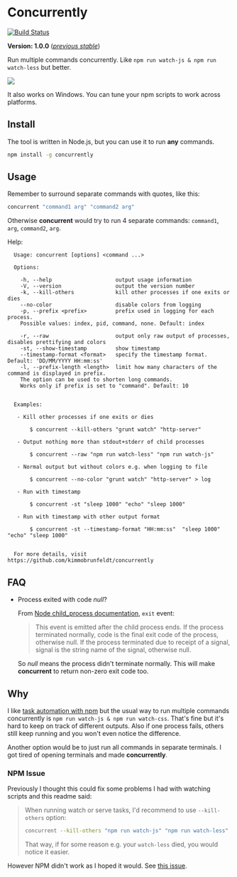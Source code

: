 # Concurrently

[![Build Status](https://travis-ci.org/kimmobrunfeldt/concurrently.svg)](https://travis-ci.org/kimmobrunfeldt/concurrently)

**Version: 1.0.0** ([*previous stable*](https://github.com/kimmobrunfeldt/concurrently/tree/0.1.1))

Run multiple commands concurrently.
Like `npm run watch-js & npm run watch-less` but better.

![](docs/demo.gif)

It also works on Windows. You can tune your npm scripts to work across platforms.

## Install

The tool is written in Node.js, but you can use it to run **any** commands.

```bash
npm install -g concurrently
```

## Usage

Remember to surround separate commands with quotes, like this:
```bash
concurrent "command1 arg" "command2 arg"
```

Otherwise **concurrent** would try to run 4 separate commands:
`command1`, `arg`, `command2`, `arg`.

Help:

```
  Usage: concurrent [options] <command ...>

  Options:

    -h, --help                    output usage information
    -V, --version                 output the version number
    -k, --kill-others             kill other processes if one exits or dies
    --no-color                    disable colors from logging
    -p, --prefix <prefix>         prefix used in logging for each process.
    Possible values: index, pid, command, none. Default: index

    -r, --raw                     output only raw output of processes, disables prettifying and colors
    -st, --show-timestamp         show timestamp
    --timestamp-format <format>   specify the timestamp format. Default: 'DD/MM/YYYY HH:mm:ss'
    -l, --prefix-length <length>  limit how many characters of the command is displayed in prefix.
    The option can be used to shorten long commands.
    Works only if prefix is set to "command". Default: 10


  Examples:

   - Kill other processes if one exits or dies

       $ concurrent --kill-others "grunt watch" "http-server"

   - Output nothing more than stdout+stderr of child processes

       $ concurrent --raw "npm run watch-less" "npm run watch-js"

   - Normal output but without colors e.g. when logging to file

       $ concurrent --no-color "grunt watch" "http-server" > log

   - Run with timestamp

       $ concurrent -st "sleep 1000" "echo" "sleep 1000"

   - Run with timestamp with other output format

       $ concurrent -st --timestamp-format "HH:mm:ss"  "sleep 1000" "echo" "sleep 1000"


  For more details, visit https://github.com/kimmobrunfeldt/concurrently
```

## FAQ

* Process exited with code *null*?

    From [Node child_process documentation](http://nodejs.org/api/child_process.html#child_process_event_exit), `exit` event:

    > This event is emitted after the child process ends. If the process
    > terminated normally, code is the final exit code of the process,
    > otherwise null. If the process terminated due to receipt of a signal,
    > signal is the string name of the signal, otherwise null.


    So *null* means the process didn't terminate normally. This will make **concurrent**
    to return non-zero exit code too.


## Why

I like [task automation with npm](http://substack.net/task_automation_with_npm_run)
but the usual way to run multiple commands concurrently is
```npm run watch-js & npm run watch-css```. That's fine but it's hard to keep
on track of different outputs. Also if one process fails, others still keep running
and you won't even notice the difference.

Another option would be to just run all commands in separate terminals. I got
tired of opening terminals and made **concurrently**.

### NPM Issue

Previously I thought this could fix some problems I had with watching scripts and this readme said:

> When running watch or serve tasks, I'd recommend to use `--kill-others` option:
>
> ```bash
> concurrent --kill-others "npm run watch-js" "npm run watch-less"
> ```
>
> That way, if for some reason e.g. your `watch-less` died, you would notice it easier.

However NPM didn't work as I hoped it would. See [this issue](https://github.com/kimmobrunfeldt/concurrently/issues/4).
